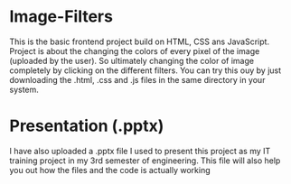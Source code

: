 # Image-Filters
This is the basic frontend project build on HTML, CSS ans JavaScript.
Project is about the changing the colors of every pixel of the image (uploaded by the user). So ultimately changing the color of image completely by clicking on the different filters.
You can try this ouy by just downloading the .html, .css and .js files in the same directory in your system.

# Presentation (.pptx)
I have also uploaded a .pptx file I used to present this project as my IT training project in my 3rd semester of engineering.
This file will also help you out how the files and the code is actually working